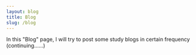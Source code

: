 ```yaml
---
layout: blog
title: Blog
slug: /blog
---
```


In this "Blog" page, I will try to post some study blogs in certain frequency (continuing......)
<br />
